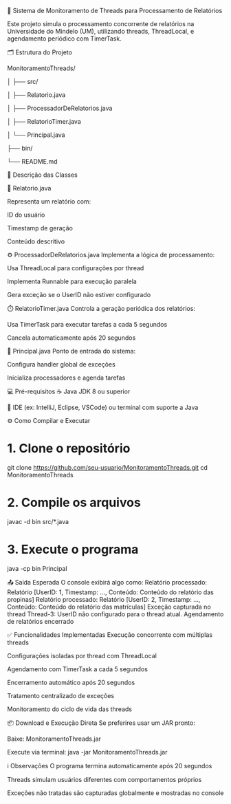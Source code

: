 🧵 Sistema de Monitoramento de Threads para Processamento de Relatórios

Este projeto simula o processamento concorrente de relatórios na Universidade do Mindelo (UM), utilizando threads, ThreadLocal, e agendamento periódico com TimerTask.

🗂️ Estrutura do Projeto

MonitoramentoThreads/

│
├── src/

│   ├── Relatorio.java

│   ├── ProcessadorDeRelatorios.java

│   ├── RelatorioTimer.java

│   └── Principal.java

├── bin/

└── README.md

📄 Descrição das Classes

📘 Relatorio.java

Representa um relatório com:

ID do usuário

Timestamp de geração

Conteúdo descritivo

⚙️ ProcessadorDeRelatorios.java
Implementa a lógica de processamento:

Usa ThreadLocal para configurações por thread

Implementa Runnable para execução paralela

Gera exceção se o UserID não estiver configurado

⏱️ RelatorioTimer.java
Controla a geração periódica dos relatórios:

Usa TimerTask para executar tarefas a cada 5 segundos

Cancela automaticamente após 20 segundos

🚀 Principal.java
Ponto de entrada do sistema:

Configura handler global de exceções

Inicializa processadores e agenda tarefas

💻 Pré-requisitos
☕ Java JDK 8 ou superior

🧰 IDE (ex: IntelliJ, Eclipse, VSCode) ou terminal com suporte a Java

⚙️ Como Compilar e Executar
# 1. Clone o repositório
git clone https://github.com/seu-usuario/MonitoramentoThreads.git
cd MonitoramentoThreads

# 2. Compile os arquivos
javac -d bin src/*.java

# 3. Execute o programa
java -cp bin Principal

📤 Saída Esperada
O console exibirá algo como:
Relatório processado: Relatório [UserID: 1, Timestamp: ..., Conteúdo: Conteúdo do relatório das propinas]
Relatório processado: Relatório [UserID: 2, Timestamp: ..., Conteúdo: Conteúdo do relatório das matrículas]
Exceção capturada no thread Thread-3: UserID não configurado para o thread atual.
Agendamento de relatórios encerrado

✅ Funcionalidades Implementadas
Execução concorrente com múltiplas threads

Configurações isoladas por thread com ThreadLocal

Agendamento com TimerTask a cada 5 segundos

Encerramento automático após 20 segundos

Tratamento centralizado de exceções

Monitoramento do ciclo de vida das threads

📦 Download e Execução Direta
Se preferires usar um JAR pronto:

Baixe: MonitoramentoThreads.jar

Execute via terminal:
java -jar MonitoramentoThreads.jar

ℹ️ Observações
O programa termina automaticamente após 20 segundos

Threads simulam usuários diferentes com comportamentos próprios

Exceções não tratadas são capturadas globalmente e mostradas no console
